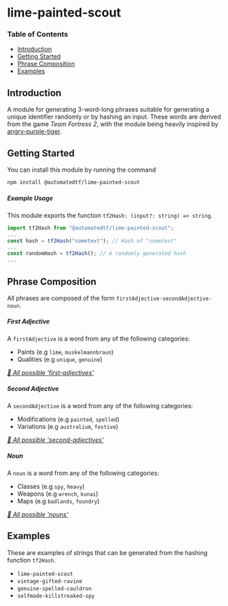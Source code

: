 # lime-painted-scout

### **Table of Contents**
- [Introduction](#introduction)
- [Getting Started](#getting-started)
- [Phrase Composition](#phrase-composition)
- [Examples](#examples)

## Introduction

A module for generating 3-word-long phrases suitable for generating a unique identifier randomly or by hashing an input. These words are derived from the game *Team Fortress 2*, with the module being heavily inspired by [angry-purple-tiger](https://github.com/helium/angry-purple-tiger).

## Getting Started
You can install this module by running the command

```bash
npm install @automatedtf/lime-painted-scout
```

##### Example Usage

This module exports the function `tf2Hash: (input?: string) => string`.


```typescript
import tf2Hash from "@automatedtf/lime-painted-scout";
...
const hash = tf2Hash("sometext"); // Hash of "sometext"
...
const randomHash = tf2Hash(); // A randomly generated hash
...
```

## Phrase Composition
All phrases are composed of the form `firstAdjective-secondAdjective-noun`.

##### First Adjective
A `firstAdjective` is a word from any of the following categories:
- Paints (e.g `lime`, `muskelmannbraun`)
- Qualities (e.g `unique`, `genuine`)

*[🔗 All possible 'first-adjectives'](https://github.com/automatedtf/lime-painted-scout/blob/master/lib/first-adjectives.ts)*

##### Second Adjective
A `secondAdjective` is a word from any of the following categories:
- Modifications (e.g `painted`, `spelled`)
- Variations (e.g `australium`, `festive`)

*[🔗 All possible 'second-adjectives'](https://github.com/automatedtf/lime-painted-scout/blob/master/lib/second-adjectives.ts)*

##### Noun
A `noun` is a word from any of the following categories:
- Classes (e.g `spy`, `heavy`)
- Weapons (e.g `wrench`, `kunai`)
- Maps (e.g `badlands`, `foundry`)

*[🔗 All possible 'nouns'](https://github.com/automatedtf/lime-painted-scout/blob/master/lib/nouns.ts)*

## Examples
These are examples of strings that can be generated from the hashing function `tf2Hash`.
- `lime-painted-scout`
- `vintage-gifted-ravine`
- `genuine-spelled-cauldron`
- `selfmade-killstreaked-spy`